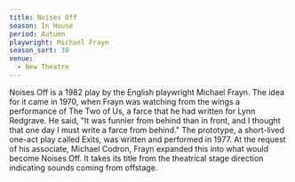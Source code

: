 ```yaml
---
title: Noises Off
season: In House
period: Autumn
playwright: Michael Frayn
season_sort: 30
venue:
  - New Theatre
---
```


Noises Off is a 1982 play by the English playwright Michael Frayn. The idea for it came in 1970, when Frayn was watching from the wings a performance of The Two of Us, a farce that he had written for Lynn Redgrave. He said, "It was funnier from behind than in front, and I thought that one day I must write a farce from behind." The prototype, a short-lived one-act play called Exits, was written and performed in 1977. At the request of his associate, Michael Codron, Frayn expanded this into what would become Noises Off. It takes its title from the theatrical stage direction indicating sounds coming from offstage.